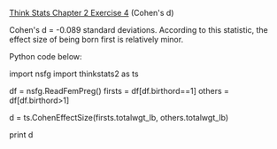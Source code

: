 [Think Stats Chapter 2 Exercise 4](http://greenteapress.com/thinkstats2/html/thinkstats2003.html#toc24) (Cohen's d)

Cohen's d = -0.089 standard deviations. According to this statistic, the effect size of being born first is relatively minor. 

Python code below:

import nsfg
import thinkstats2 as ts

df = nsfg.ReadFemPreg()
firsts = df[df.birthord==1]
others = df[df.birthord>1]

d = ts.CohenEffectSize(firsts.totalwgt_lb, others.totalwgt_lb)

print d
